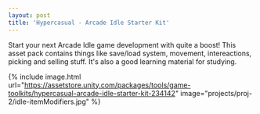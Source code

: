 ```yaml
---
layout: post
title: 'Hypercasual - Arcade Idle Starter Kit'
---
```


Start your next Arcade Idle game development with quite a boost! This asset pack contains things like save/load system, movement, intereactions, picking and selling stuff. It's also a good learning material for studying.

{% include image.html url="https://assetstore.unity.com/packages/tools/game-toolkits/hypercasual-arcade-idle-starter-kit-234142" image="projects/proj-2/idle-itemModifiers.jpg" %}
